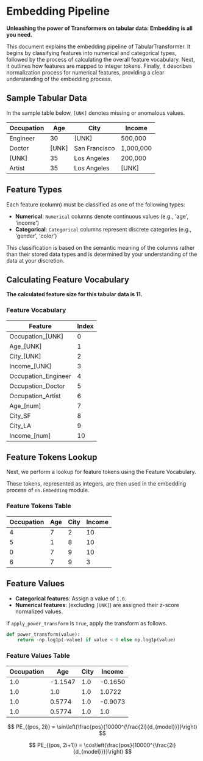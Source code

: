 # Embedding Pipeline
**Unleashing the power of Transformers on tabular data: Embedding is all you need.**

This document explains the embedding pipeline of TabularTransformer. It begins by classifying features into numerical and categorical types, followed by the process of calculating the overall feature vocabulary. Next, it outlines how features are mapped to integer tokens. Finally, it describes normalization process for numerical features, providing a clear understanding of the embedding process.

## Sample Tabular Data
In the sample table below, `[UNK]` denotes missing or anomalous values.

| Occupation | Age   | City          | Income    |
|------------|-------|---------------|-----------|
| Engineer   | 30    | [UNK]         | 500,000   |
| Doctor     | [UNK] | San Francisco | 1,000,000 |
| [UNK]      | 35    | Los Angeles   | 200,000   |
| Artist     | 35    | Los Angeles   | [UNK]     |

## Feature Types
Each feature (column) must be classified as one of the following types:
- **Numerical**: `Numerical` columns denote continuous values (e.g., 'age', 'income')
- **Categorical**: `Categorical` columns represent discrete categories (e.g., 'gender', 'color')

This classification is based on the semantic meaning of the columns rather than
their stored data types and is determined by your understanding of the data at your discretion.

## Calculating Feature Vocabulary

**The calculated feature size for this tabular data is 11.**

### Feature Vocabulary
| Feature              | Index |
|----------------------|-------|
| Occupation_[UNK]     | 0     |
| Age_[UNK]            | 1     |
| City_[UNK]           | 2     |
| Income_[UNK]         | 3     |
| Occupation_Engineer  | 4     |
| Occupation_Doctor    | 5     |
| Occupation_Artist    | 6     |
| Age_[num]            | 7     |
| City_SF              | 8     |
| City_LA              | 9     |
| Income_[num]         | 10    |

## Feature Tokens Lookup
Next, we perform a lookup for feature tokens using the Feature Vocabulary. 

These tokens, represented as integers, are then used in the embedding process of `nn.Embedding` module.

### Feature Tokens Table
| Occupation | Age | City | Income |
|------------|-----|------|--------|
| 4          | 7   | 2    | 10     |
| 5          | 1   | 8    | 10     |
| 0          | 7   | 9    | 10     |
| 6          | 7   | 9    | 3      |

## Feature Values
- **Categorical features**: Assign a value of `1.0`.
- **Numerical features**: (excluding `[UNK]`) are assigned their z-score normalized values.


if `apply_power_transform` is `True`, apply the transform as follows.

```python
def power_transform(value):
    return -np.log1p(-value) if value < 0 else np.log1p(value)
```


### Feature Values Table
| Occupation | Age    | City | Income  |
|------------|--------|------|---------|
| 1.0        | -1.1547| 1.0  | -0.1650 |
| 1.0        | 1.0    | 1.0  | 1.0722  |
| 1.0        | 0.5774 | 1.0  | -0.9073 |
| 1.0        | 0.5774 | 1.0  | 1.0     |



$$
PE_{(pos, 2i)} = \sin\left(\frac{pos}{10000^{\frac{2i}{d_{model}}}}\right)
$$

$$
PE_{(pos, 2i+1)} = \cos\left(\frac{pos}{10000^{\frac{2i}{d_{model}}}}\right)
$$
